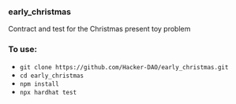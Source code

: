 ### early_christmas
Contract and test for the Christmas present toy problem

### To use:

- `git clone https://github.com/Hacker-DAO/early_christmas.git`
- `cd early_christmas`
- `npm install`
- `npx hardhat test`
